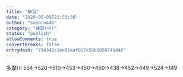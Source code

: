 ```yaml
---
title: "練習"
date: '2020-05-09T21:53:38'
author: "subaru44k"
category: "練習(中)"
status: "publish"
allowComments: true
convertBreaks: false
entryHash: "734342c1ee81aaf027c58b5050741d46"
---
```

多摩川
554→520→510→453→450→450→438→452→449→524→149
